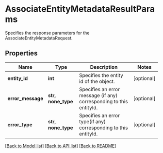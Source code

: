 # AssociateEntityMetadataResultParams

Specifies the response parameters for the AssociateEntityMetadataRequest.

## Properties
Name | Type | Description | Notes
------------ | ------------- | ------------- | -------------
**entity_id** | **int** | Specifies the entity id of the object. | [optional] 
**error_message** | **str, none_type** | Specifies an error message (if any) corresponding to this entityId. | [optional] 
**error_type** | **str, none_type** | Specifies an error type(if any) corresponding to this entityId. | [optional] 

[[Back to Model list]](../README.md#documentation-for-models) [[Back to API list]](../README.md#documentation-for-api-endpoints) [[Back to README]](../README.md)


